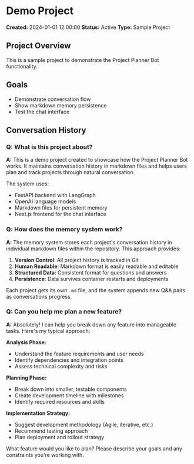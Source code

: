 # Demo Project

**Created:** 2024-01-01 12:00:00
**Status:** Active
**Type:** Sample Project

## Project Overview
This is a sample project to demonstrate the Project Planner Bot functionality.

## Goals
- Demonstrate conversation flow
- Show markdown memory persistence
- Test the chat interface

## Conversation History

### Q: What is this project about?
**A:** This is a demo project created to showcase how the Project Planner Bot works. It maintains conversation history in markdown files and helps users plan and track projects through natural conversation.

The system uses:
- FastAPI backend with LangGraph
- OpenAI language models
- Markdown files for persistent memory
- Next.js frontend for the chat interface

### Q: How does the memory system work?
**A:** The memory system stores each project's conversation history in individual markdown files within the repository. This approach provides:

1. **Version Control**: All project history is tracked in Git
2. **Human Readable**: Markdown format is easily readable and editable
3. **Structured Data**: Consistent format for questions and answers
4. **Persistence**: Data survives container restarts and deployments

Each project gets its own `.md` file, and the system appends new Q&A pairs as conversations progress.

### Q: Can you help me plan a new feature?
**A:** Absolutely! I can help you break down any feature into manageable tasks. Here's my typical approach:

**Analysis Phase:**
- Understand the feature requirements and user needs
- Identify dependencies and integration points
- Assess technical complexity and risks

**Planning Phase:**
- Break down into smaller, testable components
- Create development timeline with milestones
- Identify required resources and skills

**Implementation Strategy:**
- Suggest development methodology (Agile, iterative, etc.)
- Recommend testing approach
- Plan deployment and rollout strategy

What feature would you like to plan? Please describe your goals and any constraints you're working with.
